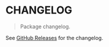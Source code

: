 # CHANGELOG

> Package changelog.

See [GitHub Releases](https://github.com/stdlib-js/utils-while-each-right/releases) for the changelog.